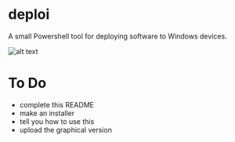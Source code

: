 # deploi
A small Powershell tool for deploying software to Windows devices.

![alt text](https://i.imgur.com/YFE0VuP.png "Deploi!")

# To Do
- complete this README
- make an installer
- tell you how to use this
- upload the graphical version
